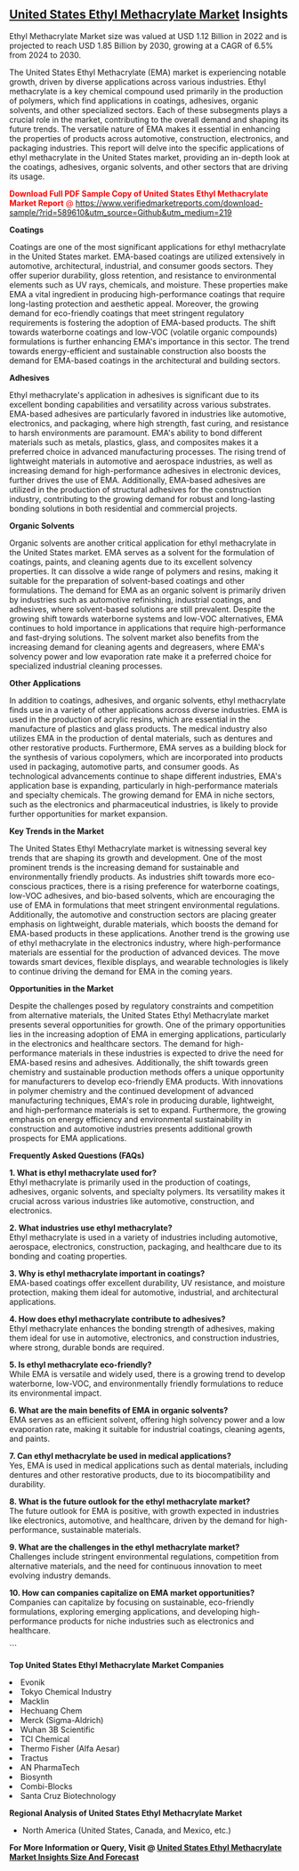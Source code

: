 <h2><a href="https://www.verifiedmarketreports.com/download-sample/?rid=589610&amp;utm_source=Github&amp;utm_medium=219" target="_blank">United States Ethyl Methacrylate Market</a> Insights</h2><p>Ethyl Methacrylate Market size was valued at USD 1.12 Billion in 2022 and is projected to reach USD 1.85 Billion by 2030, growing at a CAGR of 6.5% from 2024 to 2030.</p><p> <p>The United States Ethyl Methacrylate (EMA) market is experiencing notable growth, driven by diverse applications across various industries. Ethyl methacrylate is a key chemical compound used primarily in the production of polymers, which find applications in coatings, adhesives, organic solvents, and other specialized sectors. Each of these subsegments plays a crucial role in the market, contributing to the overall demand and shaping its future trends. The versatile nature of EMA makes it essential in enhancing the properties of products across automotive, construction, electronics, and packaging industries. This report will delve into the specific applications of ethyl methacrylate in the United States market, providing an in-depth look at the coatings, adhesives, organic solvents, and other sectors that are driving its usage. <p><span class=""><span style="color: #ff0000;"><strong>Download Full PDF Sample Copy of United States Ethyl Methacrylate Market Report</strong> @ </span><a href="https://www.verifiedmarketreports.com/download-sample/?rid=589610&amp;utm_source=Github&amp;utm_medium=219" target="_blank">https://www.verifiedmarketreports.com/download-sample/?rid=589610&amp;utm_source=Github&amp;utm_medium=219</a></span></p></p> <p><strong>Coatings</strong></p> <p>Coatings are one of the most significant applications for ethyl methacrylate in the United States market. EMA-based coatings are utilized extensively in automotive, architectural, industrial, and consumer goods sectors. They offer superior durability, gloss retention, and resistance to environmental elements such as UV rays, chemicals, and moisture. These properties make EMA a vital ingredient in producing high-performance coatings that require long-lasting protection and aesthetic appeal. Moreover, the growing demand for eco-friendly coatings that meet stringent regulatory requirements is fostering the adoption of EMA-based products. The shift towards waterborne coatings and low-VOC (volatile organic compounds) formulations is further enhancing EMA's importance in this sector. The trend towards energy-efficient and sustainable construction also boosts the demand for EMA-based coatings in the architectural and building sectors. <p><strong>Adhesives</strong></p> <p>Ethyl methacrylate's application in adhesives is significant due to its excellent bonding capabilities and versatility across various substrates. EMA-based adhesives are particularly favored in industries like automotive, electronics, and packaging, where high strength, fast curing, and resistance to harsh environments are paramount. EMA's ability to bond different materials such as metals, plastics, glass, and composites makes it a preferred choice in advanced manufacturing processes. The rising trend of lightweight materials in automotive and aerospace industries, as well as increasing demand for high-performance adhesives in electronic devices, further drives the use of EMA. Additionally, EMA-based adhesives are utilized in the production of structural adhesives for the construction industry, contributing to the growing demand for robust and long-lasting bonding solutions in both residential and commercial projects. <p><strong>Organic Solvents</strong></p> <p>Organic solvents are another critical application for ethyl methacrylate in the United States market. EMA serves as a solvent for the formulation of coatings, paints, and cleaning agents due to its excellent solvency properties. It can dissolve a wide range of polymers and resins, making it suitable for the preparation of solvent-based coatings and other formulations. The demand for EMA as an organic solvent is primarily driven by industries such as automotive refinishing, industrial coatings, and adhesives, where solvent-based solutions are still prevalent. Despite the growing shift towards waterborne systems and low-VOC alternatives, EMA continues to hold importance in applications that require high-performance and fast-drying solutions. The solvent market also benefits from the increasing demand for cleaning agents and degreasers, where EMA's solvency power and low evaporation rate make it a preferred choice for specialized industrial cleaning processes. <p><strong>Other Applications</strong></p> <p>In addition to coatings, adhesives, and organic solvents, ethyl methacrylate finds use in a variety of other applications across diverse industries. EMA is used in the production of acrylic resins, which are essential in the manufacture of plastics and glass products. The medical industry also utilizes EMA in the production of dental materials, such as dentures and other restorative products. Furthermore, EMA serves as a building block for the synthesis of various copolymers, which are incorporated into products used in packaging, automotive parts, and consumer goods. As technological advancements continue to shape different industries, EMA's application base is expanding, particularly in high-performance materials and specialty chemicals. The growing demand for EMA in niche sectors, such as the electronics and pharmaceutical industries, is likely to provide further opportunities for market expansion. <p><strong>Key Trends in the Market</strong></p> <p>The United States Ethyl Methacrylate market is witnessing several key trends that are shaping its growth and development. One of the most prominent trends is the increasing demand for sustainable and environmentally friendly products. As industries shift towards more eco-conscious practices, there is a rising preference for waterborne coatings, low-VOC adhesives, and bio-based solvents, which are encouraging the use of EMA in formulations that meet stringent environmental regulations. Additionally, the automotive and construction sectors are placing greater emphasis on lightweight, durable materials, which boosts the demand for EMA-based products in these applications. Another trend is the growing use of ethyl methacrylate in the electronics industry, where high-performance materials are essential for the production of advanced devices. The move towards smart devices, flexible displays, and wearable technologies is likely to continue driving the demand for EMA in the coming years. <p><strong>Opportunities in the Market</strong></p> <p>Despite the challenges posed by regulatory constraints and competition from alternative materials, the United States Ethyl Methacrylate market presents several opportunities for growth. One of the primary opportunities lies in the increasing adoption of EMA in emerging applications, particularly in the electronics and healthcare sectors. The demand for high-performance materials in these industries is expected to drive the need for EMA-based resins and adhesives. Additionally, the shift towards green chemistry and sustainable production methods offers a unique opportunity for manufacturers to develop eco-friendly EMA products. With innovations in polymer chemistry and the continued development of advanced manufacturing techniques, EMA's role in producing durable, lightweight, and high-performance materials is set to expand. Furthermore, the growing emphasis on energy efficiency and environmental sustainability in construction and automotive industries presents additional growth prospects for EMA applications. <p><strong>Frequently Asked Questions (FAQs)</strong></p> <p><strong>1. What is ethyl methacrylate used for?</strong><br>Ethyl methacrylate is primarily used in the production of coatings, adhesives, organic solvents, and specialty polymers. Its versatility makes it crucial across various industries like automotive, construction, and electronics.</p> <p><strong>2. What industries use ethyl methacrylate?</strong><br>Ethyl methacrylate is used in a variety of industries including automotive, aerospace, electronics, construction, packaging, and healthcare due to its bonding and coating properties.</p> <p><strong>3. Why is ethyl methacrylate important in coatings?</strong><br>EMA-based coatings offer excellent durability, UV resistance, and moisture protection, making them ideal for automotive, industrial, and architectural applications.</p> <p><strong>4. How does ethyl methacrylate contribute to adhesives?</strong><br>Ethyl methacrylate enhances the bonding strength of adhesives, making them ideal for use in automotive, electronics, and construction industries, where strong, durable bonds are required.</p> <p><strong>5. Is ethyl methacrylate eco-friendly?</strong><br>While EMA is versatile and widely used, there is a growing trend to develop waterborne, low-VOC, and environmentally friendly formulations to reduce its environmental impact.</p> <p><strong>6. What are the main benefits of EMA in organic solvents?</strong><br>EMA serves as an efficient solvent, offering high solvency power and a low evaporation rate, making it suitable for industrial coatings, cleaning agents, and paints.</p> <p><strong>7. Can ethyl methacrylate be used in medical applications?</strong><br>Yes, EMA is used in medical applications such as dental materials, including dentures and other restorative products, due to its biocompatibility and durability.</p> <p><strong>8. What is the future outlook for the ethyl methacrylate market?</strong><br>The future outlook for EMA is positive, with growth expected in industries like electronics, automotive, and healthcare, driven by the demand for high-performance, sustainable materials.</p> <p><strong>9. What are the challenges in the ethyl methacrylate market?</strong><br>Challenges include stringent environmental regulations, competition from alternative materials, and the need for continuous innovation to meet evolving industry demands.</p> <p><strong>10. How can companies capitalize on EMA market opportunities?</strong><br>Companies can capitalize by focusing on sustainable, eco-friendly formulations, exploring emerging applications, and developing high-performance products for niche industries such as electronics and healthcare.</p> ```</p><p><strong>Top United States Ethyl Methacrylate Market Companies</strong></p><div data-test-id=""><p><li>Evonik</li><li> Tokyo Chemical Industry</li><li> Macklin</li><li> Hechuang Chem</li><li> Merck (Sigma-Aldrich)</li><li> Wuhan 3B Scientific</li><li> TCI Chemical</li><li> Thermo Fisher (Alfa Aesar)</li><li> Tractus</li><li> AN PharmaTech</li><li> Biosynth</li><li> Combi-Blocks</li><li> Santa Cruz Biotechnology</li></p><div><strong>Regional Analysis of&nbsp;United States Ethyl Methacrylate Market</strong></div><ul><li dir="ltr"><p dir="ltr">North America&nbsp;(United States, Canada, and Mexico, etc.)</p></li></ul><p><strong>For More Information or Query, Visit @&nbsp;</strong><strong><a href="https://www.verifiedmarketreports.com/product/ethyl-methacrylate-market/?utm_source=Github&amp;utm_medium=219" target="_blank">United States Ethyl Methacrylate Market Insights Size And Forecast</a></strong></p></div>
